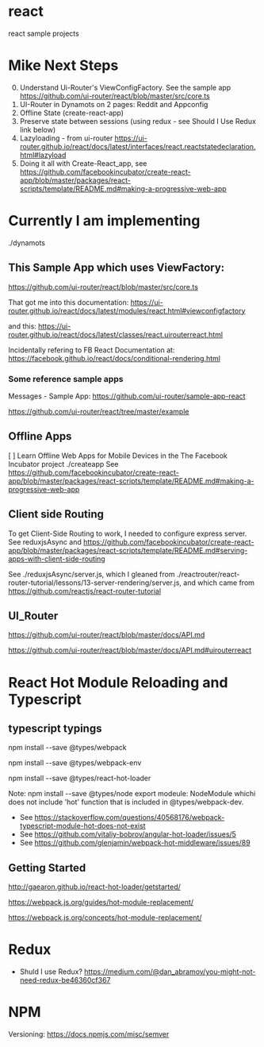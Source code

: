 # react
react sample projects

# Mike Next Steps
0. Understand Ui-Router's ViewConfigFactory.  See the sample app https://github.com/ui-router/react/blob/master/src/core.ts
1. UI-Router in Dynamots on 2 pages: Reddit and Appconfig
2. Offline State (create-react-app)
3. Preserve state between sessions (using redux - see Should I Use Redux link below)
4. Lazyloading - from ui-router https://ui-router.github.io/react/docs/latest/interfaces/react.reactstatedeclaration.html#lazyload
5. Doing it all with Create-React_app, see https://github.com/facebookincubator/create-react-app/blob/master/packages/react-scripts/template/README.md#making-a-progressive-web-app


# Currently I am implementing
./dynamots

## This Sample App which uses ViewFactory: 

https://github.com/ui-router/react/blob/master/src/core.ts

That got me into this documentation: https://ui-router.github.io/react/docs/latest/modules/react.html#viewconfigfactory

and this: https://ui-router.github.io/react/docs/latest/classes/react.uirouterreact.html


Incidentally refering to FB React Documentation at: https://facebook.github.io/react/docs/conditional-rendering.html

### Some reference sample apps
Messages - Sample App:  https://github.com/ui-router/sample-app-react

https://github.com/ui-router/react/tree/master/example

## Offline Apps
[ ] Learn Offline Web Apps for Mobile Devices in the The Facebook Incubator project ./createapp
See https://github.com/facebookincubator/create-react-app/blob/master/packages/react-scripts/template/README.md#making-a-progressive-web-app


## Client side Routing
To get Client-Side Routing to work, I needed to configure express server.  See reduxjsAsync and https://github.com/facebookincubator/create-react-app/blob/master/packages/react-scripts/template/README.md#serving-apps-with-client-side-routing

See ./reduxjsAsync/server.js, which I gleaned from ./reactrouter/react-router-tutorial/lessons/13-server-rendering/server.js, and which came from https://github.com/reactjs/react-router-tutorial





## UI_Router
https://github.com/ui-router/react/blob/master/docs/API.md

https://github.com/ui-router/react/blob/master/docs/API.md#uirouterreact


# React Hot Module Reloading and Typescript

## typescript typings
npm install --save @types/webpack

npm install --save @types/webpack-env

npm install --save @types/react-hot-loader

Note: npm install --save @types/node export modeule: NodeModule whichi does not include 'hot' function that is included in @types/webpack-dev.
* See https://stackoverflow.com/questions/40568176/webpack-typescript-module-hot-does-not-exist
* See https://github.com/vitaliy-bobrov/angular-hot-loader/issues/5
* See https://github.com/glenjamin/webpack-hot-middleware/issues/89

## Getting Started
http://gaearon.github.io/react-hot-loader/getstarted/

https://webpack.js.org/guides/hot-module-replacement/

https://webpack.js.org/concepts/hot-module-replacement/



# Redux
* Shuld I use Redux?   https://medium.com/@dan_abramov/you-might-not-need-redux-be46360cf367

# NPM

Versioning: https://docs.npmjs.com/misc/semver










